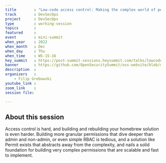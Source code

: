 ```yaml
---
title        : "Low-code access control: Making the complex world of permissions approachable to everyone"
track        : DevSecOps
project      : DevSecOps
type         : working-session
topics       : 
featured     :
event        : mini-summit
when_year    : 2022
when_month   : Dec
when_day     : Thu
when_time    : WS-15-16
hey_summit   : https://post-summit-sessions.heysummit.com/talks/lowcode-access-control-making-the-complex-world-of-permissions-approachable-to-everyone/
banner       : https://github.com/OpenSecuritySummit/oss-website/blob/main/content/participant/images/Low%20code.png?raw=true
description  :
organizers   :
    - Filip Grebowski
youtube_link : 
zoom_link    : 
session file: 

---
```



## About this session
Access control is hard, and building and rebuilding your homebrew solution is even harder. Building more granular permissions that dive deeper than admin and non-admin, or even simple RBAC is tedious, and a solution like Permit exists that abstracts away from the complexity, and nails a solid foundation for building very complex permissions that are scalable and fast to implement.
